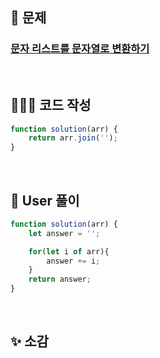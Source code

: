 ## 📄 문제 

### [문자 리스트를 문자열로 변환하기](https://school.programmers.co.kr/learn/courses/30/lessons/181941)

<br>

## 🧚🏻‍♀️ 코드 작성

```javascript
function solution(arr) {
    return arr.join('');
}
```

<br>

## 📝 User 풀이

```javascript
function solution(arr) {
    let answer = '';

    for(let i of arr){
        answer += i;
    }
    return answer;
}
```

<br>

## ✨ 소감